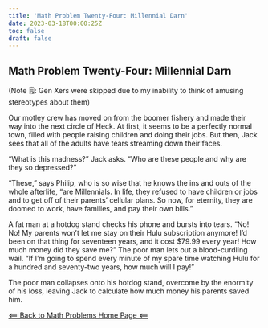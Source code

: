```yaml
---
title: 'Math Problem Twenty-Four: Millennial Darn'
date: 2023-03-18T00:00:25Z
toc: false
draft: false
---
```


## Math Problem Twenty-Four: Millennial Darn

(Note 🗒️: Gen Xers were skipped due to my inability to think of amusing stereotypes about them)

Our motley crew has moved on from the boomer fishery and made their way into the next circle of Heck. At first, it seems to be a perfectly normal town, filled with people raising children and doing their jobs. But then, Jack sees that all of the adults have tears streaming down their faces.

“What is this madness?” Jack asks. “Who are these people and why are they so depressed?” 

“These,” says Philip, who is so wise that he knows the ins and outs of the whole afterlife, “are Millennials. In life, they refused to have children or jobs and to get off of their parents’ cellular plans. So now, for eternity, they are doomed to work, have families, and pay their own bills.”

A fat man at a hotdog stand checks his phone and bursts into tears. “No! No! My parents won’t let me stay on their Hulu subscription anymore! I’d been on that thing for seventeen years, and it cost $79.99 every year! How much money did they save me?” The poor man lets out a blood-curdling wail. “If I’m going to spend every minute of my spare time watching Hulu for a hundred and seventy-two years, how much will I pay!”

The poor man collapses onto his hotdog stand, overcome by the enormity of his loss, leaving Jack to calculate how much money his parents saved him.

[<== Back to Math Problems Home Page <==](/humor/problems/#season-four-the-harrowing-of-heck)
